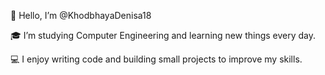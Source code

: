 👋 Hello, I’m @KhodbhayaDenisa18

🎓 I’m studying Computer Engineering and learning new things every day.

💻 I enjoy writing code and building small projects to improve my skills.

